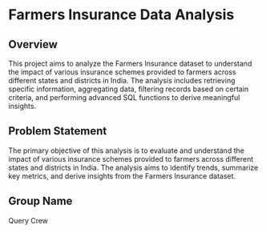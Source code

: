 # Farmers Insurance Data Analysis

## Overview

This project aims to analyze the Farmers Insurance dataset to understand the impact of various insurance schemes provided to farmers across different states and districts in India. The analysis includes retrieving specific information, aggregating data, filtering records based on certain criteria, and performing advanced SQL functions to derive meaningful insights.

## Problem Statement

The primary objective of this analysis is to evaluate and understand the impact of various insurance schemes provided to farmers across different states and districts in India. The analysis aims to identify trends, summarize key metrics, and derive insights from the Farmers Insurance dataset.

## Group Name

Query Crew
